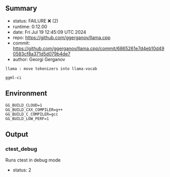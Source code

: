 ## Summary

- status:  FAILURE ❌ (2)
- runtime: 0:12.00
- date:    Fri Jul 19 12:45:09 UTC 2024
- repo:    https://github.com/ggerganov/llama.cpp
- commit:  https://github.com/ggerganov/llama.cpp/commit/6865261e7d4eb10d490583cf8a371d5d079b4de7
- author:  Georgi Gerganov
```
llama : move tokenizers into llama-vocab

ggml-ci
```

## Environment

```
GG_BUILD_CLOUD=1
GG_BUILD_CXX_COMPILER=g++
GG_BUILD_C_COMPILER=gcc
GG_BUILD_LOW_PERF=1
```

## Output

### ctest_debug

Runs ctest in debug mode
- status: 2
```

```

